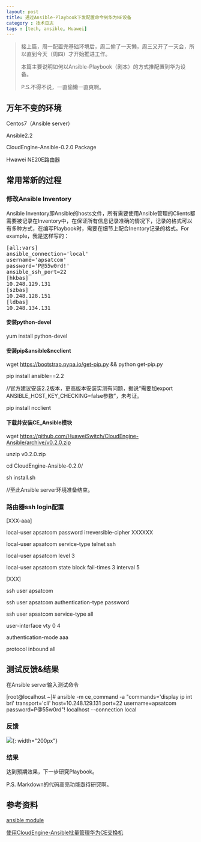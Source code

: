 ```yaml
---
layout: post
title: 通过Ansible-Playbook下发配置命令到华为NE设备
category : 技术日志
tags : [tech, ansible, Huawei]
---
```

>接上篇，周一配置完基础环境后，周二偷了一天懒，周三又开了一天会，所以直到今天（周四）才开始推进工作。
>
>本篇主要说明如何以Ansible-Playbook（剧本）的方式推配置到华为设备。
>
>P.S.不得不说，一直偷懒一直爽啊。
## 万年不变的环境

Centos7（Ansible server）

Ansible2.2

CloudEngine-Ansible-0.2.0 Package

Hwawei NE20E路由器

## 常用常新的过程
### 修改Ansible Inventory
Ansible Inventory即Ansible的hosts文件，所有需要使用Ansible管理的Clients都需要被记录在Inventory中，在保证所有信息记录准确的情况下，记录的格式可以有多种方式，在编写Playbook时，需要在细节上配合Inentory记录的格式。For example，我是这样写的：
<pre class="brush: cpp">[all:vars]
ansible_connection='local'
username='apsatcom'
password='P@55w0rd!'
ansible_ssh_port=22
[hkbas]
10.248.129.131
[szbas]
10.248.128.151
[ldbas]
10.248.134.131</pre>


#### 安装python-devel

yum install python-devel

#### 安装pip&ansible&ncclient

wget https://bootstrap.pypa.io/get-pip.py && python get-pip.py

pip install ansible==2.2

//官方建议安装2.2版本，更高版本安装实测有问题，据说“需要加export ANSIBLE_HOST_KEY_CHECKING=false参数”，未考证。

pip install ncclient

#### 下载并安装CE_Ansible模块

wget https://github.com/HuaweiSwitch/CloudEngine-Ansible/archive/v0.2.0.zip

unzip v0.2.0.zip

cd CloudEngine-Ansible-0.2.0/

sh install.sh

//至此Ansible server环境准备结束。

### 路由器ssh login配置

[XXX-aaa]

local-user apsatcom password irreversible-cipher XXXXXX

local-user apsatcom service-type telnet ssh

local-user apsatcom level 3

local-user apsatcom state block fail-times 3 interval 5

[XXX]

ssh user apsatcom

ssh user apsatcom authentication-type password

ssh user apsatcom service-type all

user-interface vty 0 4

 authentication-mode aaa

 protocol inbound all

## 测试反馈&结果
在Ansible server输入测试命令

[root@localhost ~]# ansible -m ce_command -a "commands='display ip int bri' transport='cli' host=10.248.129.131 port=22 username=apsatcom password=P@55w0rd"! localhost --connection local

### 反馈

![](   https://themeiwu.com/img/tech/20190610tech01.PNG){: width="200px"}

### 结果

达到预期效果，下一步研究Playbook。

P.S. Markdown的代码高亮功能亟待研究啊。

## 参考资料

[ansible module](https://www.cnblogs.com/v394435982/p/5600916.html)

[使用CloudEngine-Ansible批量管理华为CE交换机](https://www.jianshu.com/p/b2b3cffa972b)
